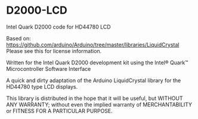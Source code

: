 # D2000-LCD
Intel Quark D2000 code for HD44780 LCD

Based on: https://github.com/arduino/Arduino/tree/master/libraries/LiquidCrystal Please see this for license information.

Written for the Intel Quark D2000 development kit using the Intel® Quark™ Microcontroller Software Interface

A quick and dirty adaptation of the Arduino LiquidCrystal library for the HD44780 type LCD displays.

This library is distributed in the hope that it will be useful, but WITHOUT ANY WARRANTY; without even the implied warranty of MERCHANTABILITY or FITNESS FOR A PARTICULAR PURPOSE.

